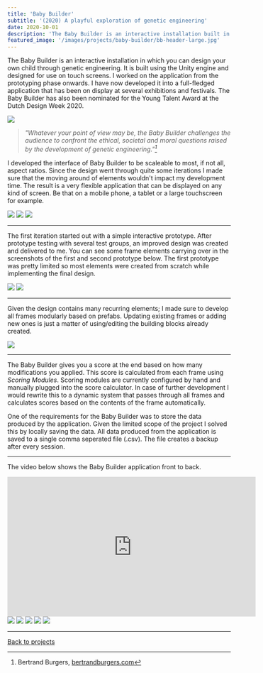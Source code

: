 ```yaml
---
title: 'Baby Builder'
subtitle: '(2020) A playful exploration of genetic engineering'
date: 2020-10-01
description: 'The Baby Builder is an interactive installation built in Unity/C# in which you can design your own child through genetic engineering. The Baby Builder is a self-initiated project by Bertrand Burgers; it challenges the audience to confront the ethical, societal and moral questions raised by the development of genetic engineering.'
featured_image: '/images/projects/baby-builder/bb-header-large.jpg'
---
```


The Baby Builder is an interactive installation in which you can design your own child through genetic engineering. It is built using the Unity engine and designed for use on touch screens. I worked on the application from the prototyping phase onwards. I have now developed it into a full-fledged application that has been on display at several exhibitions and festivals. The Baby Builder has also been nominated for the Young Talent Award at the Dutch Design Week 2020.

![](/images/projects/baby-builder/bb-interaction.jpg)
> *"Whatever your point of view may be, the Baby Builder challenges the audience to confront the ethical, societal and moral questions raised by the development of genetic engineering."[^1]* 

[^1]: Bertrand Burgers, [bertrandburgers.com](https://www.bertrandburgers.com)

I developed the interface of Baby Builder to be scaleable to most, if not all, aspect ratios. Since the design went through quite some iterations I made sure that the moving around of elements wouldn't impact my development time.
The result is a very flexible application that can be displayed on any kind of screen. Be that on a mobile phone, a tablet or a large touchscreen for example. 

<div class="gallery" data-columns="3">
    <img src="/images/projects/baby-builder/unity/ui_18by9.PNG">
    <img src="/images/projects/baby-builder/unity/ui_5by4.PNG">
    <img src="/images/projects/baby-builder/unity/ui_16by9.PNG">
</div>

----

The first iteration started out with a simple interactive prototype. After prototype testing with several test groups, an improved design was created and delivered to me. You can see some frame elements carrying over in the screenshots of the first and second prototype below. The first prototype was pretty limited so most elements were created from scratch while implementing the final design.

<div class="gallery" data-columns="2">
    <img src="/images/projects/baby-builder/unity/bb-initial-prototype.PNG">
    <img src="/images/projects/baby-builder/unity/bb-initial-design.PNG">
</div>

----

Given the design contains many recurring elements; I made sure to develop all frames modularly based on prefabs. Updating existing frames or adding new ones is just a matter of using/editing the building blocks already created.

![](/images/projects/baby-builder/unity/prefabs-collage.PNG)

----

The Baby Builder gives you a score at the end based on how many modifications you applied. This score is calculated from each frame using *Scoring Modules*. Scoring modules are currently configured by hand and manually plugged into the score calculator. In case of further development I would rewrite this to a dynamic system that passes through all frames and calculates scores based on the contents of the frame automatically.

One of the requirements for the Baby Builder was to store the data produced by the application. Given the limited scope of the project I solved this by locally saving the data. All data produced from the application is saved to a single comma seperated file (.csv). The file creates a backup after every session.

----

The video below shows the Baby Builder application front to back.

<iframe width="560" height="315" src="https://youtube.com/embed/HtT2TPZJG68" frameborder="0" allow="accelerometer; autoplay; clipboard-write; encrypted-media; gyroscope; picture-in-picture" allowfullscreen></iframe>

<div class="gallery" data-columns="3">
	<img src="/images/projects/baby-builder/Baby-Builder-portrait.jpg">
	<img src="/images/projects/baby-builder/baby-builder-foto-klein1.jpg">
    <img src="/images/projects/baby-builder/baby-builder-foto-klein2.jpg">
    <img src="/images/projects/baby-builder/baby-builder-foto-klein3.jpeg">
    <img src="/images/projects/baby-builder/baby-builder-foto-klein4.jpg">
</div>


----

[Back to projects]({{site.url}})


